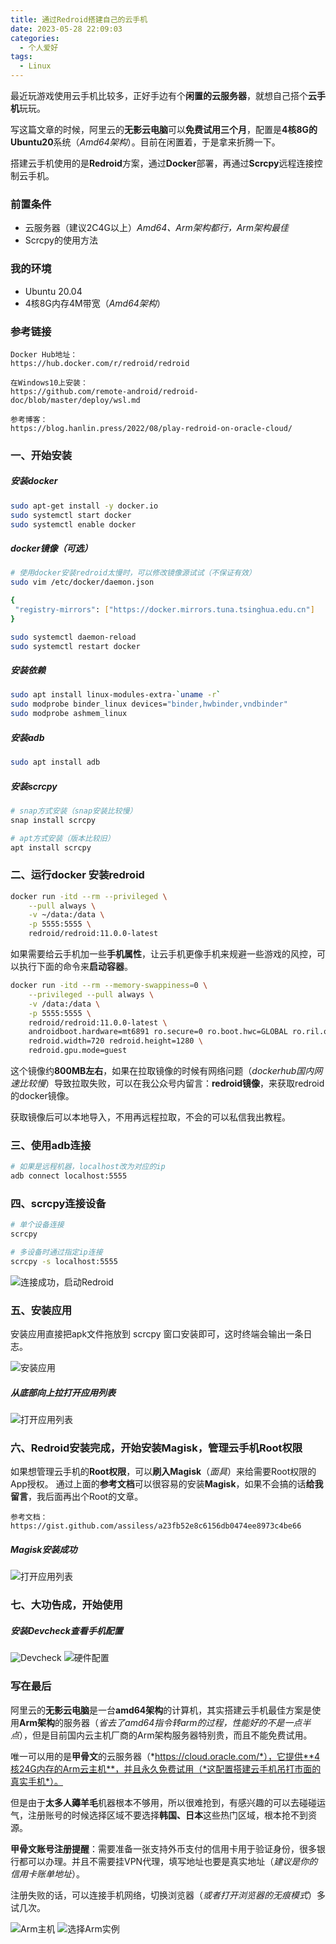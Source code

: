 ```yaml
---
title: 通过Redroid搭建自己的云手机
date: 2023-05-28 22:09:03
categories:
  - 个人爱好
tags: 
  - Linux
---
```


最近玩游戏使用云手机比较多，正好手边有个**闲置的云服务器**，就想自己搭个**云手机**玩玩。

写这篇文章的时候，阿里云的**无影云电脑**可以**免费试用三个月**，配置是**4核8G的Ubuntu20**系统（*Amd64架构*）。目前在闲置着，于是拿来折腾一下。

搭建云手机使用的是**Redroid**方案，通过**Docker**部署，再通过**Scrcpy**远程连接控制云手机。

### 前置条件
* 云服务器（建议2C4G以上）*Amd64、Arm架构都行，Arm架构最佳*
* Scrcpy的使用方法

### 我的环境
* Ubuntu 20.04
* 4核8G内存4M带宽（*Amd64架构*）

### 参考链接
``` text
Docker Hub地址：
https://hub.docker.com/r/redroid/redroid

在Windows10上安装：
https://github.com/remote-android/redroid-doc/blob/master/deploy/wsl.md

参考博客：
https://blog.hanlin.press/2022/08/play-redroid-on-oracle-cloud/
```

<!-- more -->

### 一、开始安装

##### 安装docker

``` bash
sudo apt-get install -y docker.io
sudo systemctl start docker
sudo systemctl enable docker
```

##### docker镜像（可选）
``` bash
# 使用docker安装redroid太慢时，可以修改镜像源试试（不保证有效）
sudo vim /etc/docker/daemon.json

{
 "registry-mirrors": ["https://docker.mirrors.tuna.tsinghua.edu.cn"]
}

sudo systemctl daemon-reload
sudo systemctl restart docker
```

##### 安装依赖

``` bash
sudo apt install linux-modules-extra-`uname -r`
sudo modprobe binder_linux devices="binder,hwbinder,vndbinder"
sudo modprobe ashmem_linux
```

##### 安装adb

``` bash
sudo apt install adb
```

##### 安装scrcpy
``` bash
# snap方式安装（snap安装比较慢）
snap install scrcpy

# apt方式安装（版本比较旧）
apt install scrcpy
```

### 二、运行docker 安装redroid
``` bash
docker run -itd --rm --privileged \
    --pull always \
    -v ~/data:/data \
    -p 5555:5555 \
    redroid/redroid:11.0.0-latest
```

如果需要给云手机加一些**手机属性**，让云手机更像手机来规避一些游戏的风控，可以执行下面的命令来**启动容器**。

``` bash
docker run -itd --rm --memory-swappiness=0 \
    --privileged --pull always \
    -v /data:/data \
    -p 5555:5555 \
    redroid/redroid:11.0.0-latest \
    androidboot.hardware=mt6891 ro.secure=0 ro.boot.hwc=GLOBAL ro.ril.oem.imei=861503068361145 ro.ril.oem.imei1=861503068361145 ro.ril.oem.imei2=861503068361148 ro.ril.miui.imei0=861503068361148 ro.product.manufacturer=Xiaomi ro.build.product=chopin \
    redroid.width=720 redroid.height=1280 \
    redroid.gpu.mode=guest
```
这个镜像约**800MB左右**，如果在拉取镜像的时候有网络问题（*dockerhub国内网速比较慢*）导致拉取失败，可以在我公众号内留言：**redroid镜像**，来获取redroid的docker镜像。

获取镜像后可以本地导入，不用再远程拉取，不会的可以私信我出教程。

### 三、使用adb连接
``` bash
# 如果是远程机器，localhost改为对应的ip
adb connect localhost:5555
```

### 四、scrcpy连接设备
``` bash
# 单个设备连接
scrcpy

# 多设备时通过指定ip连接
scrcpy -s localhost:5555
```

![连接成功，启动Redroid](https://cdn.jsdelivr.net/gh/zyhahaha/assets@master/images/blog/redroid/start.jpg)

### 五、安装应用
安装应用直接把apk文件拖放到 scrcpy 窗口安装即可，这时终端会输出一条日志。

![安装应用](https://cdn.jsdelivr.net/gh/zyhahaha/assets@master/images/blog/redroid/安装应用.jpg)

##### 从底部向上拉打开应用列表
![打开应用列表](https://cdn.jsdelivr.net/gh/zyhahaha/assets@master/images/blog/redroid/上拉.png)

### 六、Redroid安装完成，开始安装Magisk，管理云手机Root权限

如果想管理云手机的**Root权限**，可以**刷入Magisk**（*面具*）来给需要Root权限的App授权。
通过上面的**参考文档**可以很容易的安装**Magisk**，如果不会搞的话**给我留言**，我后面再出个Root的文章。

``` text
参考文档：
https://gist.github.com/assiless/a23fb52e8c6156db0474ee8973c4be66
```

##### Magisk安装成功
![打开应用列表](https://cdn.jsdelivr.net/gh/zyhahaha/assets@master/images/blog/redroid/magisk.jpg)

### 七、大功告成，开始使用

##### 安装Devcheck查看手机配置
![Devcheck](https://cdn.jsdelivr.net/gh/zyhahaha/assets@master/images/blog/redroid/devcheck.jpg)
![硬件配置](https://cdn.jsdelivr.net/gh/zyhahaha/assets@master/images/blog/redroid/devcheck-hardware.jpg)


### 写在最后

阿里云的**无影云电脑**是一台**amd64架构**的计算机，其实搭建云手机最佳方案是使用**Arm架构**的服务器（*省去了amd64指令转arm的过程，性能好的不是一点半点*），但是目前国内云主机厂商的Arm架构服务器特别贵，而且不能免费试用。

唯一可以用的是**甲骨文**的云服务器（*https://cloud.oracle.com/*），它提供**4核24G内存的Arm云主机**，并且永久免费试用（*这配置搭建云手机吊打市面的真实手机*）。

但是由于**太多人薅羊毛**机器根本不够用，所以很难抢到，有感兴趣的可以去碰碰运气，注册账号的时候选择区域不要选择**韩国、日本**这些热门区域，根本抢不到资源。

**甲骨文账号注册提醒**：需要准备一张支持外币支付的信用卡用于验证身份，很多银行都可以办理。并且不需要挂VPN代理，填写地址也要是真实地址（*建议是你的信用卡账单地址*）。

注册失败的话，可以连接手机网络，切换浏览器（*或者打开浏览器的无痕模式*）多试几次。

![Arm主机](https://cdn.jsdelivr.net/gh/zyhahaha/assets@master/images/blog/oracle-cloud/vm.png)
![选择Arm实例](https://cdn.jsdelivr.net/gh/zyhahaha/assets@master/images/blog/oracle-cloud/config.png)
